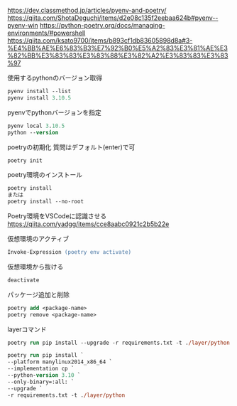 https://dev.classmethod.jp/articles/pyenv-and-poetry/
https://qiita.com/ShotaDeguchi/items/d2e08c135f2eebaa624b#pyenv--pyenv-win
https://python-poetry.org/docs/managing-environments/#powershell
https://qiita.com/ksato9700/items/b893cf1db83605898d8a#3-%E4%BB%AE%E6%83%B3%E7%92%B0%E5%A2%83%E3%81%AE%E3%82%BB%E3%83%83%E3%83%88%E3%82%A2%E3%83%83%E3%83%97

使用するpythonのバージョン取得

```ps
pyenv install --list
pyenv install 3.10.5
```

pyenvでpythonバージョンを指定

```ps
pyenv local 3.10.5
python --version
```

poetryの初期化
質問はデフォルト(enter)で可

```ps
poetry init
```

poetry環境のインストール

```ps
poetry install
または
poetry install --no-root
```

Poetry環境をVSCodeに認識させる
https://qiita.com/yadgg/items/cce8aabc0921c2b5b22e

仮想環境のアクティブ

```ps
Invoke-Expression (poetry env activate)
```

仮想環境から抜ける

```ps
deactivate
```

パッケージ追加と削除

```ps
poetry add <package-name>
poetry remove <package-name>
```

layerコマンド

```ps
poetry run pip install --upgrade -r requirements.txt -t ./layer/python
```

```ps
poetry run pip install `
--platform manylinux2014_x86_64 `
--implementation cp `
--python-version 3.10 `
--only-binary=:all: `
--upgrade `
-r requirements.txt -t ./layer/python
```

